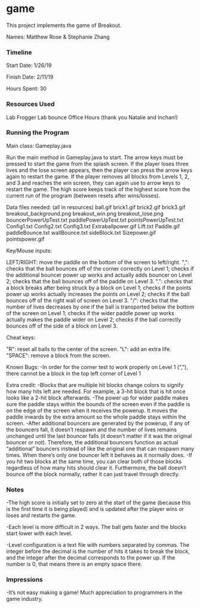 game
====


This project implements the game of Breakout.

Names: Matthew Rose & Stephanie Zhang

### Timeline

Start Date: 1/26/19

Finish Date: 2/11/19

Hours Spent: 30

### Resources Used
Lab Frogger
Lab bounce
Office Hours (thank you Natalie and Inchan!)

### Running the Program

Main class:
Gameplay.java

Run the main method in Gameplay.java to start. The arrow keys must be pressed to start the game from the splash screen. If the player loses three lives and the lose screen appears, then the player can press the arrow keys again to restart the game. If the player removes all blocks from Levels 1, 2, and 3 and reaches the win screen, they can again use to arrow keys to restart the game. The high score keeps track of the highest score from the current run of the program (between resets after wins/losses).

Data files needed: (all in resources)
ball.gif
brick1.gif
brick2.gif
brick3.gif
breakout_background.png
breakout_win.png
breakout_lose.png
bouncerPowerUpTest.txt
paddlePowerUpTest.txt
pointsPowerUpTest.txt
Config1.txt
Config2.txt
Config3.txt
Extraballpower.gif
Lift.txt
Paddle.gif
paddleBounce.txt
wallBounce.txt
sideBlock.txt
Sizepower.gif
pointspower.gif


Key/Mouse inputs:

LEFT/RIGHT: move the paddle on the bottom of the screen to left/right.
",": checks that the ball bounces off of the corner correctly on Level 1; checks if the additional bouncer power up works and actually adds bouncer on Level 2; checks that the ball bounces off of the paddle on Level 3.
".": checks that a block breaks after being struck by a block on Level 1; checks if the points power up works actually increases the points on Level 2; checks if the ball bounces off of the right wall of screen on Level 3.
"/": checks that the number of lives decreases by one if the ball is transported below the bottom of the screen on Level 1; checks if the wider paddle power up works actually makes the paddle wider on Level 2; checks if the ball correctly bounces off of the side of a block on Level 3.

Cheat keys:

"R": reset all balls to the center of the screen.
"L": add an extra life.
"SPACE": remove a block from the screen.

Known Bugs:
-In order for the corner test to work properly on Level 1 (“,”), there cannot be a block in the top left corner of Level 1 

Extra credit:
-Blocks that are multiple hit blocks change colors to signify how many hits left are needed. For example, a 3-hit block that is hit once looks like a 2-hit block afterwards.
-The power up for wider paddle makes sure the paddle stays within the bounds of the screen even if the paddle is on the edge of the screen when it receives the powerup. It moves the paddle inwards by the extra amount so the whole paddle stays within the screen.
-After additional bouncers are generated by the powerup, if any of the bouncers fall, it doesn’t respawn and the number of lives remains unchanged until the last bouncer falls (it doesn’t matter if it was the original bouncer or not). Therefore, the additional bouncers function as actual “additional” bouncers instead of like the original one that can respawn many times. When there’s only one bouncer left it behaves as it normally does.
-If you hit two blocks at the same time, you can clear both of those blocks regardless of how many hits should clear it. Furthermore, the ball doesn’t bounce off the block normally, rather it can just travel through directly. 


### Notes
-The high score is initially set to zero at the start of the game (because this is the first time it is being played) and is updated after the player wins or loses and restarts the game.

-Each level is more difficult in 2 ways. The ball gets faster and the blocks start lower with each level.

-Level configuration is a text file with numbers separated by commas. The integer before the decimal is the number of hits it takes to break the block, and the integer after the decimal corresponds to the power up. If the number is 0, that means there is an empty space there.


### Impressions
-It’s not easy making a game! Much appreciation to programmers in the game industry.

